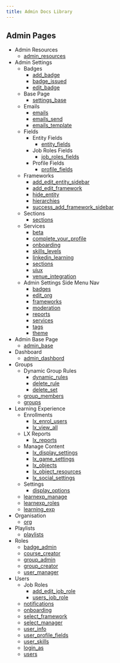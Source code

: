```yaml
---
title: Admin Docs Library
---
```


## Admin Pages

- Admin Resources
  - [admin_resources](/html/admin_resources_page.html)
- Admin Settings
  - Badges 
    - [add_badge](/html/add_badge_page.html)
    - [badge_issued](/html/badge_issued_page.html)
    - [edit_badge](/html/edit_badge_page.html)
  - Base Page
    - [settings_base](/html/settings_base_page.html)
  - Emails
    - [emails](/html/emails_base_page.html)
    - [emails_send](/html/emails_send_email_page.html)
    - [emails_template](/html/emails_templates_page.html)
  - Fields
    - Entity Fields
      - [entity_fields](/html/entity_fields_page.html)
    - Job Roles Fields
      - [job_roles_fields](/html/job_roles_fields_page.html)
    - Profile Fields
      - [profile_fields](/html/profile_fields.html)
  - Frameworks
    - [add_edit_entity_sidebar](/html/add_edit_entity_sidebar.html)
    - [add_edit_framework](/html/add_edit_framework_sidebar.html)
    - [hide_entity](/html/hide_entity_modal.resource.html)
    - [hierarchies](/html/hierarchies_page.html)
    - [success_add_framework_sidebar](/html/success_add_framework_sidebar.html)
  - Sections
    - [sections](/html/sections_page.html)
  - Services
    - [beta](/html/beta_features_page.html)
    - [complete_your_profile](/html/complete_your_profile_page.html)
    - [onboarding](/html/service_onboarding_page.html)
    - [skills_levels](/html/service_skills_and_levels_page.html)
    - [linkedin_learning](/html/services_linkedin_learning_page.html)
    - [sections](/html/services_sections_page.html)
    - [uiux](/html/ui_ux_page.html)
    - [venue_integration](/html/venue_integration_page.html)
  - Admin Settings Side Menu Nav
    - [badges](/html/badges_page.html)
    - [edit_org](/html/edit_organisation_page.html)
    - [frameworks](/html/frameworks_page.html)
    - [moderation](/html/moderation_page.html)
    - [reports](/html/reports_page.html)
    - [services](/html/services_page.html)
    - [tags](/html/tags_page.html)
    - [theme](/html/theme_page.html)
- Admin Base Page
  - [admin_base](/html/admin_base_page.html)
- Dashboard
  - [admin_dashbord](/html/dashboard_page.html)
- Groups
  - Dynamic Group Rules
    - [dynamic_rules](/html/dynamic_rules_tab.html)
    - [delete_rule](/html/delete_rule_modal.html)
    - [delete_set](/html/delete_set_modal.html)
  - [group_members](/html/group_members_tab.html)
  - [groups](/html/groups_page.html)
- Learning Experience
  - Enrollments
    - [lx_enrol_users](/html/learning_experience_enroll_users_page.html)
    - [lx_view_all](/html/learning_experience_view_all_page.html)
  - LX Reports
    - [lx_reports](/html/learnexp_reports_page.html)
  - Manage Content
    - [lx_display_settings](/html/lx_manage_content_displaysettings_page.html)
    - [lx_game_settings](/html/lx_manage_content_gamesettings_page.html)
    - [lx_objects](/html/lx_manage_content_objects_page.html)
    - [lx_object_resources](/html/lx_manage_content_objects_resources_modal.html)
    - [lx_social_settings](/html/lx_manage_content_socialsettings_page.html)
  - Settings
    - [display_options](/html/display_options_accordian_page.html)
  - [learnexp_manage](/html/learnexp_manage_content_page.html)
  - [learnexp_roles](/html/learnexp_roles_page.html)
  - [learning_exp](/html/learning_experience_page.html)
- Organisation
  - [org](/html/organisation_page.html)
- Playlists
  - [playlists](/html/play-lists_page.html)
- Roles
  - [badge_admin](/html/badge_admin_page.html)
  - [course_creator](/html/course_creator_page.html)
  - [group_admin](/html/group_admin_page.html)
  - [group_creator](/html/group_creator_page.html)
  - [user_manager](/html/user_manager_base_page.html)
- Users
  - Job Roles
    - [add_edit_job_role](/html/add_edit_job_role_sidebar.html)
    - [users_job_role](/html/users_job_roles_page.html)
  - [notifications](/html/notifications_page.html)
  - [onboarding](/html/onboarding_page.html)
  - [select_framework](/html/select_framework_sidebar.html)
  - [select_manager](/html/select_manager_sidebar.html)
  - [user_info](/html/user_information_page.html)
  - [user_profile_fields](/html/user_profile_fields_page.html)
  - [user_skills](/html/user_skills_and_levels_page.html)
  - [login_as](/html/users_login_as_user.html)
  - [users](/html/users_page.html)